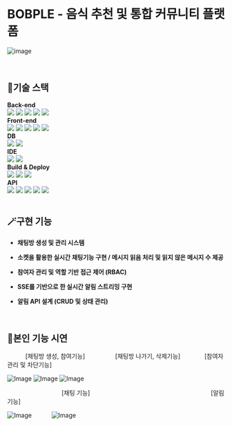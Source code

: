 # BOBPLE - 음식 추천 및 통합 커뮤니티 플랫폼
<!-- <img src="https://github.com/user-attachments/assets/fb368ea3-31f8-4f69-afc5-d730fb31759e" width="500" height="250"/> -->

 
![image](https://github.com/user-attachments/assets/fb368ea3-31f8-4f69-afc5-d730fb31759e)

<br>

## 🔧기술 스택
**Back-end**<br>
<img src="https://img.shields.io/badge/Spring Boot-6DB33F?style=for-the-badge&logo=Spring&logoColor=white">
<img src="https://img.shields.io/badge/Spring Security-6DB33F?style=for-the-badge&logo=Spring Security&logoColor=white">
<img src="https://img.shields.io/badge/Node.js-5FA04E?style=for-the-badge&logo=Node.js&logoColor=white">
<img src="https://img.shields.io/badge/Gradle-02303A?style=for-the-badge&logo=Gradle&logoColor=white">
<img src="https://img.shields.io/badge/Lombok-D30707?style=for-the-badge&logo=Lombok&logoColor=white">
<br>
**Front-end**<br>
<img src="https://img.shields.io/badge/React-61DAFB?style=for-the-badge&logo=React&logoColor=white">
<img src="https://img.shields.io/badge/Axios-5A29E4?style=for-the-badge&logo=Axio&logoColor=white">
<img src="https://img.shields.io/badge/Junit5-25A162?style=for-the-badge&logo=Junit5&logoColor=white">
<img src="https://img.shields.io/badge/Sass-CC6699?style=for-the-badge&logo=Sass&logoColor=white">
<img src="https://img.shields.io/badge/styledcomponents-DB7093?style=for-the-badge&logo=styledcomponents&logoColor=white">
<br>
**DB**<br>
<img src="https://img.shields.io/badge/mysql-4479A1?style=for-the-badge&logo=mysql&logoColor=white">
<img src="https://img.shields.io/badge/hikaricp-000000?style=for-the-badge&logo=hikaricp&logoColor=white">
<br>
**IDE**<br>
<img src="https://img.shields.io/badge/intellij idea-000000?style=for-the-badge&logo=intellijidea&logoColor=white">
<img src="https://img.shields.io/badge/dbeaver-382923?style=for-the-badge&logo=dbeaver&logoColor=white">
<br>
**Build & Deploy**<br>
<img src="https://img.shields.io/badge/jenkins-D24939?style=for-the-badge&logo=jenkins&logoColor=white">
<img src="https://img.shields.io/badge/docker-2496ED?style=for-the-badge&logo=docker&logoColor=white">
<img src="https://img.shields.io/badge/navercloud platform-03C75A?style=for-the-badge&logo=naver&logoColor=white">
<br>
**API**<br>
<img src="https://img.shields.io/badge/naver hyperclova X-03C75A?style=for-the-badge&logo=naver&logoColor=white">
<img src="https://img.shields.io/badge/naver oauth-03C75A?style=for-the-badge&logo=naver&logoColor=white">
<img src="https://img.shields.io/badge/google oauth-4285F4?style=for-the-badge&logo=google&logoColor=white">
<img src="https://img.shields.io/badge/kakao oauth-FFCD00?style=for-the-badge&logo=kakao&logoColor=white">
<img src="https://img.shields.io/badge/kakao maps-FFCD00?style=for-the-badge&logo=kakao&logoColor=white">
<br>
<br>

## 🪄구현 기능


- **채팅방 생성 및 관리 시스템**
    
- **소켓을 활용한 실시간 채팅기능 구현 / 메시지 읽음 처리 및 읽지 않은 메시지 수 제공**

- **참여자 관리 및 역할 기반 접근 제어 (RBAC)**
  
- **SSE를 기반으로 한 실시간 알림 스트리밍 구현**
  
- **알림 API 설계 (CRUD 및 상태 관리)**

  
<br>


 ## 🎥본인 기능 시연
    [채팅방 생성, 참여기능]     [채팅방 나가기, 삭제기능]    [참여자 관리 및 차단기능]
 
 ![Image](https://github.com/user-attachments/assets/65b91e0e-5885-4d09-a700-b25c8c13cb0b) 
 ![Image](https://github.com/user-attachments/assets/6d04a2e5-767b-4884-8759-22a45fedf3e9)
 ![Image](https://github.com/user-attachments/assets/24551d6a-6b8a-449f-a4ec-0c973722a108)

 
          [채팅 기능]                    [알림 기능]
 
![Image](https://github.com/user-attachments/assets/9504126e-dd9a-466c-873a-6e1e175f16c3)   
![Image](https://github.com/user-attachments/assets/1dc62294-bcf5-4348-affb-b82e82ec267c)


